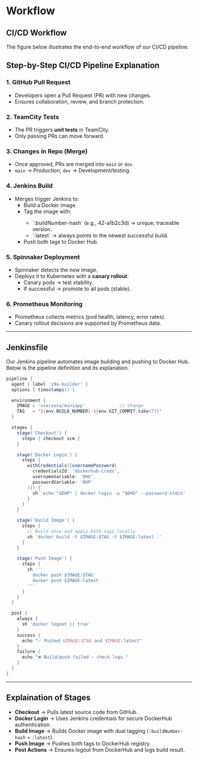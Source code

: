 # Workflow

## CI/CD Workflow

The figure below illustrates the end-to-end workflow of our CI/CD pipeline:

## Step-by-Step CI/CD Pipeline Explanation  

### 1. GitHub Pull Request  
- Developers open a Pull Request (PR) with new changes.
- Ensures collaboration, review, and branch protection.

### 2. TeamCity Tests  
- The PR triggers **unit tests** in TeamCity.
- Only passing PRs can move forward.

### 3. Changes in Repo (Merge)  
- Once approved, PRs are merged into `main` or `dev`.
- `main` → Production, `dev` → Development/testing.

### 4. Jenkins Build 
- Merges trigger Jenkins to:
    <ul>
    <li style="list-style-type: square;">Build a Docker image.</li>
    <li style="list-style-type: square;">Tag the image with:</li>
    <ul>
    <li style="list-style-type: circle;">`:buildNumber-hash` (e.g., 42-a1b2c3d) → unique, traceable version.</li>
    <li style="list-style-type: circle;">`:latest` → always points to the newest successful build.</li>
    </ul>
    </ul>
    <ul>
    <li style="list-style-type: square;">Push both tags to Docker Hub.</li>
    </ul>

### 5. Spinnaker Deployment
- Spinnaker detects the new image.
- Deploys it to Kubernetes with a **canary rollout**:
    <ul>
    <li style="list-style-type: square;">Canary pods → test stability.</li>
    <li style="list-style-type: square;">If successful → promote to all pods (stable).</li>
    </ul>

### 6. Prometheus Monitoring
- Prometheus collects metrics (pod health, latency, error rates).
- Canary rollout decisions are supported by Prometheus data.

---

## Jenkinsfile

Our Jenkins pipeline automates image building and pushing to Docker Hub. Below is the pipeline definition and its explanation.

```groovy title=""
pipeline {
  agent { label 'i9a-builder' }                 
  options { timestamps() }

  environment {
    IMAGE = 'vverzosa/miniapp'             // change
    TAG   = "${env.BUILD_NUMBER}-${env.GIT_COMMIT.take(7)}"
  }

  stages {
    stage('Checkout') {
      steps { checkout scm }
    }

    stage('Docker Login') {
      steps {
        withCredentials([usernamePassword(
          credentialsId: 'dockerhub-creds',
          usernameVariable: 'DHU',
          passwordVariable: 'DHP'
        )]) {
          sh 'echo "$DHP" | docker login -u "$DHU" --password-stdin'
        }
      }
    }

    stage('Build Image') {
      steps {
        // Build once and apply both tags locally
        sh 'docker build -t $IMAGE:$TAG -t $IMAGE:latest .'
      }
    }

    stage('Push Image') {
      steps {
        sh '''
          docker push $IMAGE:$TAG
          docker push $IMAGE:latest
        '''
      }
    }
  }

  post {
    always {
      sh 'docker logout || true'
    }
    success {
      echo "✅ Pushed $IMAGE:$TAG and $IMAGE:latest"
    }
    failure {
      echo "❌ Build/push failed — check logs."
    }
  }
}
```

---

## Explaination of Stages

- **Checkout** → Pulls latest source code from GitHub.
- **Docker Login** → Uses Jenkins credentials for secure DockerHub authentication.
- **Build Image** → Builds Docker image with dual tagging (`:buildNumber-hash` + `:latest`).
- **Push Image** → Pushes both tags to DockerHub registry.
- **Post Actions** → Ensures logout from DockerHub and logs build result.